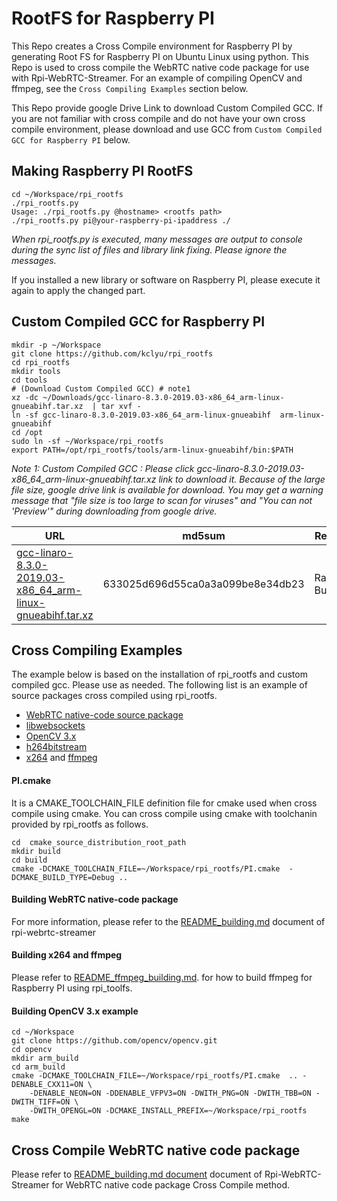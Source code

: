# RootFS for Raspberry PI
This Repo creates a Cross Compile environment for Raspberry PI by generating Root FS for Raspberry PI on Ubuntu Linux using python.
This Repo is used to cross compile the WebRTC native code package for use with Rpi-WebRTC-Streamer. For an example of compiling OpenCV and ffmpeg, see the `Cross Compiling Examples` section below.

This Repo provide google Drive Link to download Custom Compiled GCC. If you are not familiar with cross compile and do not have your own cross compile environment, please download and use GCC from `Custom Compiled GCC for Raspberry PI` below.

## Making Raspberry PI RootFS
```
cd ~/Workspace/rpi_rootfs
./rpi_rootfs.py 
Usage: ./rpi_rootfs.py @hostname> <rootfs path>
./rpi_rootfs.py pi@your-raspberry-pi-ipaddress ./
```
*When rpi_rootfs.py is executed, many messages are output to console during the sync list of files and library link fixing. Please ignore the messages.*

If you installed a new library or software on Raspberry PI, please execute it again to apply the changed part.

## Custom Compiled GCC for Raspberry PI

```
mkdir -p ~/Workspace
git clone https://github.com/kclyu/rpi_rootfs
cd rpi_rootfs
mkdir tools
cd tools
# (Download Custom Compiled GCC) # note1
xz -dc ~/Downloads/gcc-linaro-8.3.0-2019.03-x86_64_arm-linux-gnueabihf.tar.xz  | tar xvf -
ln -sf gcc-linaro-8.3.0-2019.03-x86_64_arm-linux-gnueabihf  arm-linux-gnueabihf
cd /opt
sudo ln -sf ~/Workspace/rpi_rootfs
export PATH=/opt/rpi_rootfs/tools/arm-linux-gnueabihf/bin:$PATH
```
_Note 1: Custom Compiled GCC : Please click gcc-linaro-8.3.0-2019.03-x86_64_arm-linux-gnueabihf.tar.xz link to download it. Because of the large file size, google drive link is available for download. You may get a warning message that "file size is too large to scan for viruses" and "You can not 'Preview'" during downloading from google drive._

| URL| md5sum | Remarks|
| -------------------------------------------------------------------------------------------------------------------------------- | -------------------------------- | --------------- |
| [gcc-linaro-8.3.0-2019.03-x86_64_arm-linux-gnueabihf.tar.xz](https://drive.google.com/open?id=1q7Zk-7NhVROrBBWVgm56PbndZauSZL27) | 633025d696d55ca0a3a099be8e34db23 | Raspbian Buster |


## Cross Compiling Examples
The example below is based on the installation of rpi_rootfs and custom compiled gcc. Please use as needed.
The following list is an example of source packages cross compiled using rpi_rootfs.
- [WebRTC native-code source package](https://webrtc.org/native-code/development/)
- [libwebsockets](https://github.com/warmcat/libwebsockets)
- [OpenCV 3.x](https://github.com/opencv/opencv)
- [h264bitstream](https://github.com/aizvorski/h264bitstream)
- [x264](git://git.videolan.org/x264) and [ffmpeg]( git://source.ffmpeg.org/ffmpeg.git) 

#### PI.cmake
It is a CMAKE_TOOLCHAIN_FILE definition file for cmake used when cross compile using cmake. You can cross compile using cmake with toolchanin provided by rpi_rootfs as follows.

```
cd  cmake_source_distribution_root_path
mkdir build
cd build
cmake -DCMAKE_TOOLCHAIN_FILE=~/Workspace/rpi_rootfs/PI.cmake  -DCMAKE_BUILD_TYPE=Debug ..
```
#### Building WebRTC native-code package
For more information, please refer to the [README_building.md](https://github.com/kclyu/rpi-webrtc-streamer/blob/master/README_building.md) document of rpi-webrtc-streamer

#### Building x264 and ffmpeg
Please refer to [README_ffmpeg_building.md](../master/README_ffmpeg_building.md). for how to build ffmpeg for Raspberry PI using rpi_toolfs.

#### Building OpenCV 3.x example
```
cd ~/Workspace
git clone https://github.com/opencv/opencv.git
cd opencv
mkdir arm_build
cd arm_build
cmake -DCMAKE_TOOLCHAIN_FILE=~/Workspace/rpi_rootfs/PI.cmake  .. -DENABLE_CXX11=ON \
	-DENABLE_NEON=ON -DDENABLE_VFPV3=ON -DWITH_PNG=ON -DWITH_TBB=ON -DWITH_TIFF=ON \
	-DWITH_OPENGL=ON -DCMAKE_INSTALL_PREFIX=~/Workspace/rpi_rootfs
make
```

## Cross Compile WebRTC native code package

Please refer to [README_building.md document](https://github.com/kclyu/rpi-webrtc-streamer/blob/master/README_building.md) document of Rpi-WebRTC-Streamer for WebRTC native code package Cross Compile method.
 
